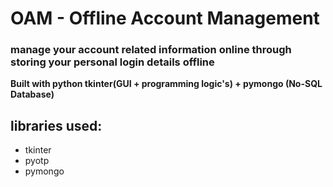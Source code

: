 # OAM - Offline Account Management
### manage your account related information online through storing your personal login details offline
**Built with python tkinter(GUI + programming logic's) + pymongo (No-SQL Database)**

## libraries used:

- tkinter
- pyotp
- pymongo
